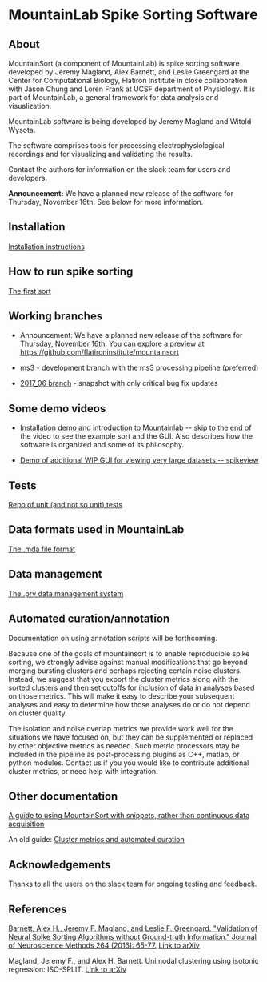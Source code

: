 # MountainLab Spike Sorting Software

## About

MountainSort (a component of MountainLab) is spike sorting software developed by Jeremy Magland, Alex Barnett, and Leslie Greengard at the Center for Computational Biology, Flatiron Institute in close collaboration with Jason Chung and Loren Frank at UCSF department of Physiology. It is part of MountainLab, a general framework for data analysis and visualization.

MountainLab software is being developed by Jeremy Magland and Witold Wysota.

The software comprises tools for processing electrophysiological recordings and for visualizing and validating the results.

Contact the authors for information on the slack team for users and developers.

**Announcement:** We have a planned new release of the software for Thursday, November 16th. See below for more information.

## Installation

[Installation instructions](old/doc/installation.md)

## How to run spike sorting

[The first sort](old/doc/the_first_sort.md)

## Working branches

* Announcement: We have a planned new release of the software for Thursday, November 16th. You can explore a preview at https://github.com/flatironinstitute/mountainsort

* [ms3](https://github.com/magland/mountainlab/tree/ms3) - development branch with the ms3 processing pipeline (preferred)

* [2017_06 branch](https://github.com/magland/mountainlab/tree/2017_06) - snapshot with only critical bug fix updates

## Some demo videos

* [Installation demo and introduction to Mountainlab](https://www.youtube.com/watch?v=P-WqvIvmx84) -- skip to the end of the video to see the example sort and the GUI. Also describes how the software is organized and some of its philosophy.

* [Demo of additional WIP GUI for viewing very large datasets -- spikeview](https://www.youtube.com/watch?v=z1V1di8sQOI)

## Tests

[Repo of unit (and not so unit) tests](https://github.com/magland/mountainlab_tests)

## Data formats used in MountainLab

[The .mda file format](old/doc/mda_format.md)

## Data management

[The .prv data management system](old/doc/prv_system.md)

## Automated curation/annotation

Documentation on using annotation scripts will be forthcoming.

Because one of the goals of mountainsort is to enable reproducible spike sorting, we strongly advise against manual modifications that go beyond merging bursting clusters and perhaps rejecting certain noise clusters.  Instead, we suggest that you export the cluster metrics along with the sorted clusters and then set cutoffs for inclusion of data in analyses based on those metrics.  This will make it easy to describe your subsequent analyses and easy to determine how those analyses do or do not depend on cluster quality.

The isolation and noise overlap metrics we provide work well for the situations we have focused on, but they can be supplemented or replaced by other objective metrics as needed. Such metric processors may be included in the pipeline as post-processing plugins as C++, matlab, or python modules. Contact us if you you would like to contribute additional cluster metrics, or need help with integration.

## Other documentation

[A guide to using MountainSort with snippets, rather than continuous data acquisition](https://github.com/mari-sosa/Mountainsort_for_snippets/blob/master/mountainsort_for_snippets.md)

An old guide: [Cluster metrics and automated curation](old/doc/metrics_automated_curation.md)

## Acknowledgements

Thanks to all the users on the slack team for ongoing testing and feedback.

## References

[Barnett, Alex H., Jeremy F. Magland, and Leslie F. Greengard. "Validation of Neural Spike Sorting Algorithms without Ground-truth Information." Journal of Neuroscience Methods 264 (2016): 65-77.](http://www.ncbi.nlm.nih.gov/pubmed/26930629) [Link to arXiv](http://arxiv.org/abs/1508.06936)

Magland, Jeremy F., and Alex H. Barnett. Unimodal clustering using isotonic regression: ISO-SPLIT. [Link to arXiv](http://arxiv.org/abs/1508.04841)

